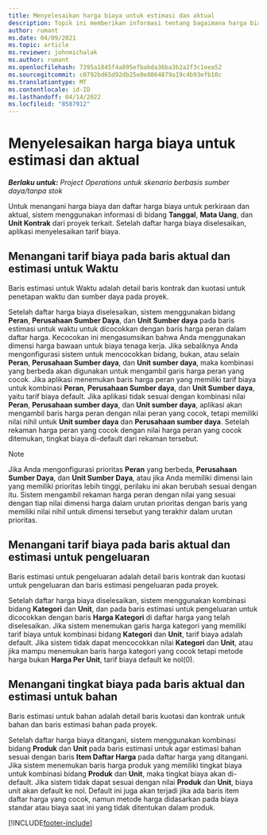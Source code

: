 ```yaml
---
title: Menyelesaikan harga biaya untuk estimasi dan aktual
description: Topik ini memberikan informasi tentang bagaimana harga biaya untuk estimasi dan aktual diselesaikan.
author: rumant
ms.date: 04/09/2021
ms.topic: article
ms.reviewer: johnmichalak
ms.author: rumant
ms.openlocfilehash: 7395a1845f4a895efbabda36ba3b2a2f3c1eea52
ms.sourcegitcommit: c0792bd65d92db25e0e8864879a19c4b93efb10c
ms.translationtype: MT
ms.contentlocale: id-ID
ms.lasthandoff: 04/14/2022
ms.locfileid: "8587912"
---
```

# <a name="resolving-cost-prices-for-estimates-and-actuals"></a>Menyelesaikan harga biaya untuk estimasi dan aktual

_**Berlaku untuk:** Project Operations untuk skenario berbasis sumber daya/tanpa stok_

Untuk menangani harga biaya dan daftar harga biaya untuk perkiraan dan aktual, sistem menggunakan informasi di bidang **Tanggal**, **Mata Uang**, dan **Unit Kontrak** dari proyek terkait. Setelah daftar harga biaya diselesaikan, aplikasi menyelesaikan tarif biaya.

## <a name="resolving-cost-rates-on-actual-and-estimate-lines-for-time"></a>Menangani tarif biaya pada baris aktual dan estimasi untuk Waktu

Baris estimasi untuk Waktu adalah detail baris kontrak dan kuotasi untuk penetapan waktu dan sumber daya pada proyek.

Setelah daftar harga biaya diselesaikan, sistem menggunakan bidang **Peran**, **Perusahaan Sumber Daya**, dan **Unit Sumber daya** pada baris estimasi untuk waktu untuk dicocokkan dengan baris harga peran dalam daftar harga. Kecocokan ini mengasumsikan bahwa Anda menggunakan dimensi harga bawaan untuk biaya tenaga kerja. Jika sebaliknya Anda mengonfigurasi sistem untuk mencocokkan bidang, bukan, atau selain **Peran**, **Perusahaan Sumber daya**, dan **Unit sumber daya**, maka kombinasi yang berbeda akan digunakan untuk mengambil garis harga peran yang cocok. Jika aplikasi menemukan baris harga peran yang memiliki tarif biaya untuk kombinasi **Peran**, **Perusahaan Sumber daya**, dan **Unit Sumber daya**, yaitu tarif biaya default. Jika aplikasi tidak sesuai dengan kombinasi nilai **Peran**, **Perusahaan sumber daya**, dan **Unit sumber daya**, aplikasi akan mengambil baris harga peran dengan nilai peran yang cocok, tetapi memiliki nilai nihil untuk **Unit sumber daya** dan **Perusahaan sumber daya**. Setelah rekaman harga peran yang cocok dengan nilai harga peran yang cocok ditemukan, tingkat biaya di-default dari rekaman tersebut. 

> [!NOTE]
> Jika Anda mengonfigurasi prioritas **Peran** yang berbeda, **Perusahaan Sumber Daya**, dan **Unit Sumber Daya**, atau jika Anda memiliki dimensi lain yang memiliki prioritas lebih tinggi, perilaku ini akan berubah sesuai dengan itu. Sistem mengambil rekaman harga peran dengan nilai yang sesuai dengan tiap nilai dimensi harga dalam urutan prioritas dengan baris yang memiliki nilai nihil untuk dimensi tersebut yang terakhir dalam urutan prioritas.

## <a name="resolving-cost-rates-on-actual-and-estimate-lines-for-expense"></a>Menangani tarif biaya pada baris aktual dan estimasi untuk pengeluaran

Baris estimasi untuk pengeluaran adalah detail baris kontrak dan kuotasi untuk pengeluaran dan baris estimasi pengeluaran pada proyek.

Setelah daftar harga biaya diselesaikan, sistem menggunakan kombinasi bidang **Kategori** dan **Unit**, dan pada baris estimasi untuk pengeluaran untuk dicocokkan dengan baris **Harga Kategori** di daftar harga yang telah diselesaikan. Jika sistem menemukan garis harga kategori yang memiliki tarif biaya untuk kombinasi bidang **Kategori** dan **Unit**, tarif biaya adalah default. Jika sistem tidak dapat mencocokkan nilai **Kategori** dan **Unit**, atau jika mampu menemukan baris harga kategori yang cocok tetapi metode harga bukan **Harga Per Unit**, tarif biaya default ke nol(0).

## <a name="resolving-cost-rates-on-actual-and-estimate-lines-for-material"></a>Menangani tingkat biaya pada baris aktual dan estimasi untuk bahan

Baris estimasi untuk bahan adalah detail baris kuotasi dan kontrak untuk bahan dan baris estimasi bahan pada proyek.

Setelah daftar harga biaya ditangani, sistem menggunakan kombinasi bidang **Produk** dan **Unit** pada baris estimasi untuk agar estimasi bahan sesuai dengan baris **Item Daftar Harga** pada daftar harga yang ditangani. Jika sistem menemukan baris harga produk yang memiliki tingkat biaya untuk kombinasi bidang **Produk** dan **Unit**, maka tingkat biaya akan di-default. Jika sistem tidak dapat sesuai dengan nilai **Produk** dan **Unit**, biaya unit akan default ke nol. Default ini juga akan terjadi jika ada baris item daftar harga yang cocok, namun metode harga didasarkan pada biaya standar atau biaya saat ini yang tidak ditentukan dalam produk.

[!INCLUDE[footer-include](../includes/footer-banner.md)]
